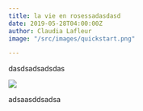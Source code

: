 ```yaml
---
title: la vie en rosessadasdasd
date: 2019-05-28T04:00:00Z
author: Claudia Lafleur
image: "/src/images/quickstart.png"

---
```

dasdsadsadsdas

![](/src/images/gatsby-astronaut.png)

adsaasddsadsa